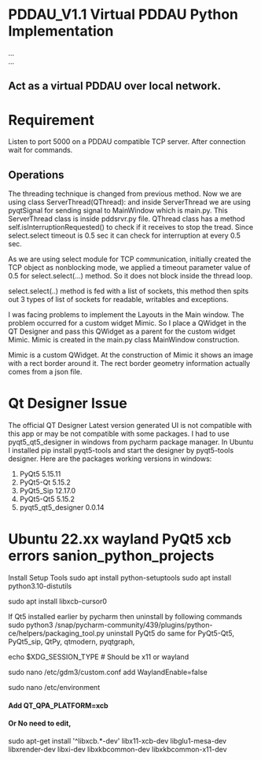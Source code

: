 # PDDAU_V1.1 Virtual PDDAU Python Implementation

... <br>
... <br>

## Act as a virtual PDDAU over local network.

# Requirement
Listen to port 5000 on a PDDAU compatible TCP server. After connection wait for 
commands. 

## Operations
The threading technique is changed from previous method. Now we are using 
class ServerThread(QThread): and inside ServerThread we are using pyqtSignal 
for sending signal to MainWindow which is main.py. This ServerThread class is 
inside pddsrvr.py file. QThread class has a method self.isInterruptionRequested()
to check if it receives to stop the tread. Since select.select timeout is 0.5 sec
it can check for interruption at every 0.5 sec. 

As we are using select module for TCP communication, initially created the TCP 
object as nonblocking mode, we applied a timeout parameter value of 0.5 for 
select.select(...) method. So it does not block inside the thread loop. 

select.select(..) method is fed with a list of sockets, this method then spits 
out 3 types of list of sockets for readable, writables and exceptions. 

I was facing problems to implement the Layouts in the Main window. The problem 
occurred for a custom widget Mimic. So I place a QWidget in the QT Designer and 
pass this QWidget as a parent for the custom widget Mimic. Mimic is created in 
the main.py class MainWindow construction. 

Mimic is a custom QWidget. At the construction of Mimic it shows an image with 
a rect border around it. The rect border geometry information actually comes from
a json file. 

# Qt Designer Issue
The official QT Designer Latest version generated UI is not compatible with this 
app or may be not compatible with some packages. I had to use pyqt5_qt5_designer 
in windows from pycharm package manager. In Ubuntu I installed pip install pyqt5-tools 
and start the designer by pyqt5-tools designer.
Here are the packages working versions in windows:
1. PyQt5 5.15.11
2. PyQt5-Qt 5.15.2
3. PyQt5_Sip 12.17.0
4. PyQt5-Qt5 5.15.2
5. pyqt5_qt5_designer 0.0.14


# Ubuntu 22.xx wayland PyQt5 xcb errors sanion_python_projects
Install Setup Tools
sudo apt install python-setuptools
sudo apt install python3.10-distutils

sudo apt install libxcb-cursor0

If Qt5 installed earlier by pycharm then uninstall by following commands
sudo python3 /snap/pycharm-community/439/plugins/python-ce/helpers/packaging_tool.py uninstall PyQt5
do same for PyQt5-Qt5, PyQt5_sip, QtPy, qtmodern, pyqtgraph, 

echo $XDG_SESSION_TYPE # Should be x11 or wayland

sudo nano /etc/gdm3/custom.conf
add
WaylandEnable=false

sudo nano /etc/environment
#### Add QT_QPA_PLATFORM=xcb
#### Or No need to edit, 

sudo apt-get install '^libxcb.*-dev' libx11-xcb-dev libglu1-mesa-dev libxrender-dev libxi-dev libxkbcommon-dev libxkbcommon-x11-dev

```Python
```
